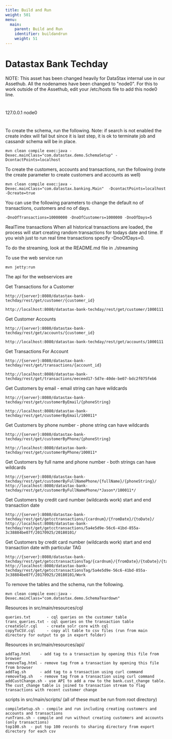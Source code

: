 ```yaml
---
title: Build and Run
weight: 501
menu:
  main:
    parent: Build and Run
    identifier: buildandrun 
    weight: 51
---
```


Datastax Bank Techday
========================

NOTE:  This asset has been changed heavily for DataStax internal use in our Assethub.  All the nodenames have been changed to "node0".  For this to work outside of the Assethub, edit your /etc/hosts file to add this node0 line.

#
127.0.0.1   node0
#

To create the schema, run the following.  Note:  if search is not enabled the create index will fail but since it is last step, it is ok to terminate job and cassandr schema will be in place.

	mvn clean compile exec:java -Dexec.mainClass="com.datastax.demo.SchemaSetup" -DcontactPoints=localhost

To create the customers, accounts and transactions, run the following (note the create parameter to create customers and accounts as well)
	
	mvn clean compile exec:java -Dexec.mainClass="com.datastax.banking.Main"  -DcontactPoints=localhost -Dcreate=true

You can use the following parameters to change the default no of transactions, customers and no of days.
	
	-DnoOfTransactions=10000000 -DnoOfCustomers=1000000 -DnoOfDays=5

RealTime transactions
When all historical transactions are loaded, the process will start creating random transactions for todays date and time. If you wish just to run real time transactions specify -DnoOfDays=0.

To do the streaming, look at the README.md file in ./streaming

To use the web service run 

	mvn jetty:run
	
The api for the webservices are 

Get Transactions for a Customer

	http://{server}:8080/datastax-bank-techday/rest/get/customer/{customer_id}

	http://localhost:8080/datastax-bank-techday/rest/get/customer/1000111

Get Customer Accounts
	
	http://{server}:8080/datastax-bank-techday/rest/get/accounts/{customer_id}
	
	http://localhost:8080/datastax-bank-techday/rest/get/accounts/1000111
	
Get Transactions For Account 
	
	http://{server}:8080/datastax-bank-techday/rest/get/transactions/{account_id}
	
	http://localhost:8080/datastax-bank-techday/rest/get/transactions/eeceed17-5d7e-40de-be07-bdc2f075feb6

Get Customers by email - email string can have wildcards
	
	http://{server}:8080/datastax-bank-techday/rest/get/customerByEmail/{phoneString}

	http://localhost:8080/datastax-bank-techday/rest/get/customerByEmail/100011*

Get Customers by phone number - phone string can have wildcards
	
	http://{server}:8080/datastax-bank-techday/rest/get/customerByPhone/{phoneString}

	http://localhost:8080/datastax-bank-techday/rest/get/customerByPhone/100011*

Get Customers by full name and phone number - both strings can have wildcards

	http://{server}:8080/datastax-bank-techday/rest/get/customerByFullNamePhone/{fullName}/{phoneString}/
	http://localhost:8080/datastax-bank-techday/rest/get/customerByFullNamePhone/*Jason*/100011*/

Get Customers by credit card number (wildcards work) start and end transaction date

	http://{server}:8080/datastax-bank-techday/rest/get/getcctransactions/{cardnum}/{fromDate}/{toDate}/
	http://localhost:8080/datastax-bank-techday/rest/get/getcctransactions/5a4e5d9e-56c6-41bd-855a-3c38884be07f/20170925/20180101/

Get Customers by credit card number (wildcards work) start and end transaction date with particular TAG

	http://{server}:8080/datastax-bank-techday/rest/get/getcctransactionsTag/{cardnum}/{fromDate}/{toDate}/{tag}/
	http://localhost:8080/datastax-bank-techday/rest/get/getcctransactionsTag/5a4e5d9e-56c6-41bd-855a-3c38884be07f/20170925/20180101/Work

To remove the tables and the schema, run the following.

    mvn clean compile exec:java -Dexec.mainClass="com.datastax.demo.SchemaTeardown"
    

Resources in src/main/resources/cql

    queries.txt       - cql queries on the customer table 
    trans_queries.txt - cql queries on the transaction table 
    createSolr.cql    - create solr core with cql
    copyToCSV.cql     - copy all table to csv files (run from main directory for output to go in export folder) 	

Resources in src/main/resources/api/

    addTag.html    - add tag to a transaction by opening this file from browser
    removeTag.html - remove tag from a transaction by opening this file from browser
    addTag.sh      - add tag to a transaction using curl command
    removeTag.sh   - remove tag from a transaction using curl command
    addCustChange.sh - use API to add a row to the bank.cust_change table.  The cust_change table is joined to transaction stream to flag transactions with recent customer change

scripts in src/main/scripts/  (all of these must be run from root directory)

    compileSetup.sh - compile and run including creating customers and accounts and transactions
    runTrans.sh - compile and run without creating customers and accounts (only transactions)
    top100.sh  - put top 100 records to sharing directory from export directory for each csv 

